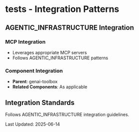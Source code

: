 # tests - Integration Patterns

## AGENTIC_INFRASTRUCTURE Integration

### MCP Integration
- Leverages appropriate MCP servers
- Follows AGENTIC_INFRASTRUCTURE patterns

### Component Integration
- **Parent**: genai-toolbox
- **Related Components**: As applicable

## Integration Standards

Follows AGENTIC_INFRASTRUCTURE integration guidelines.

Last Updated: 2025-06-14
